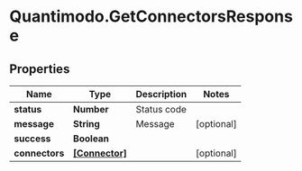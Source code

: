 # Quantimodo.GetConnectorsResponse

## Properties
Name | Type | Description | Notes
------------ | ------------- | ------------- | -------------
**status** | **Number** | Status code | 
**message** | **String** | Message | [optional] 
**success** | **Boolean** |  | 
**connectors** | [**[Connector]**](Connector.md) |  | [optional] 



